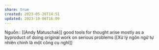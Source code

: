 ```yaml
---
share: true
created: 2023-05-26T14:51
updated: 2023-10-06T16:09
---
```

Nguồn:: [[Andy Matuschak]]
good tools for thought arise mostly as a byproduct of doing original work on serious problems
[[Xử lý ngôn ngữ tự nhiên chính là một công cụ nghĩ]]
